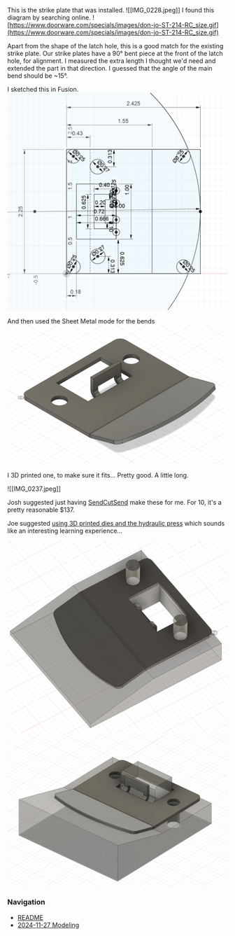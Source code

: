This is the strike plate that was installed.
![[IMG_0228.jpeg]]
I found this diagram by searching online. 
![https://www.doorware.com/specials/images/don-jo-ST-214-RC_size.gif](https://www.doorware.com/specials/images/don-jo-ST-214-RC_size.gif)

Apart from the shape of the latch hole, this is a good match for the existing strike plate. Our strike plates have a 90° bent piece at the front of the latch hole, for alignment. I measured the extra length I thought we'd need and extended the part in that direction. I guessed that the angle of the main bend should be ~15°.

I sketched this in Fusion.
![](Pasted%20image%2020241127235205.png)

And then used the Sheet Metal mode for the bends
![](Pasted%20image%2020241127235045.png)

I 3D printed one, to make sure it fits... Pretty good. A little long.

![[IMG_0237.jpeg]]

Josh suggested just having [SendCutSend](https://app.sendcutsend.com) make these for me. For 10, it's a pretty reasonable $137.

Joe suggested [using 3D printed dies and the hydraulic press](https://yo.asmbly.org/t/making-door-strike-plates/12028/6) which sounds like an interesting learning experience...

![](Pasted%20image%2020241128000032.png)![](Pasted%20image%2020241128000112.png)

### Navigation
* [README](README.md)
* [2024-11-27 Modeling](2024-11-27%20Modeling.md)

